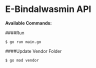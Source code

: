 # E-Bindalwasmin API

**Available Commands:**


####Run

`$ go run main.go`



####Update Vendor Folder

`$ go mod vendor`